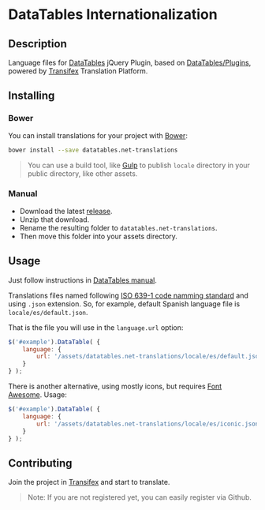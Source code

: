 # DataTables Internationalization

## Description
Language files for [DataTables](http://datatables.net) jQuery Plugin, based on [DataTables/Plugins](https://github.com/DataTables/Plugins), powered by [Transifex](https://www.transifex.com/nelson6e65/datatables-translations/) Translation Platform.

## Installing

### Bower
You can install translations for your project with [Bower](http://bower.io):

```bash
bower install --save datatables.net-translations
```

>You can use a build tool, like [Gulp](http://gulpjs.com/) to publish `locale` directory in your public directory, like other assets.

### Manual
- Download the latest [release](https://github.com/nelson6e65/datatables.net-translations/releases).
- Unzip that download.
- Rename the resulting folder to `datatables.net-translations`.
- Then move this folder into your assets directory.


## Usage
Just follow instructions in [DataTables manual](http://datatables.net/manual/i18n).

Translations files named following [ISO 639-1 code namming standard](http://www.loc.gov/standards/iso639-2/php/code_list.php) and using `.json` extension.
So, for example, default Spanish language file is `locale/es/default.json`.

That is the file you will use in the `language.url` option:

```js
$('#example').DataTable( {
    language: {
        url: '/assets/datatables.net-translations/locale/es/default.json'
    }
} );
```

There is another alternative, using mostly icons, but requires [Font Awesome](http://fortawesome.github.io/Font-Awesome/). Usage:

```js
$('#example').DataTable( {
    language: {
        url: '/assets/datatables.net-translations/locale/es/iconic.json'
    }
} );
```

## Contributing
Join the project in [Transifex](https://www.transifex.com/nelson6e65/datatables-translations/) and start to translate.

>Note: If you are not registered yet, you can easily register via Github.

